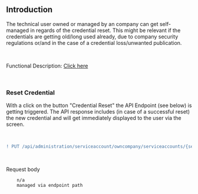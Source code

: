 ## Introduction

The technical user owned or managed by an company can get self-managed in regards of the credential reset.
This might be relevant if the credentials are getting old/long used already, due to company security regulations or/and in the case of a credential loss/unwanted publication.

<br>

Functional Description: [Click here](/docs/03.%20User%20Management/03.%20Technical%20User/04.%20Reset%20Credentials.md)

<br>

### Reset Credential

With a click on the button "Credential Reset" the API Endpoint (see below) is getting triggered. The API response includes (in case of a successful reset) the new credential and will get immediately displayed to the user via the screen.

<br>

```diff
! PUT /api/administration/serviceaccount/owncompany/serviceaccounts/{serviceAccountId}/resetCredentials
```

<br>

Request body

    	n/a
    	managed via endpoint path

<br>
<br>
